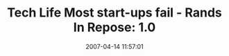 ---
date: 2007-04-14 11:57:01
link:
  source: delicious
  source_url: https://del.icio.us/roytang
  text: 'Tech Life Most start-ups fail - Rands In Repose: 1.0'
  url: http://www.randsinrepose.com/archives/2006/04/20/10.html
slug: tech-life-most-start-ups-fail-rands-in-repose-1-0
source: delicious
tags:
- entrepreneurship
- articles
- software
- broken-link
title: 'Tech Life Most start-ups fail - Rands In Repose: 1.0'
---